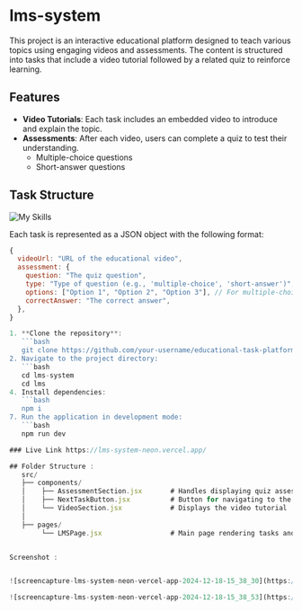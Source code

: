 # lms-system

This project is an interactive educational platform designed to teach various topics using engaging videos and assessments. The content is structured into tasks that include a video tutorial followed by a related quiz to reinforce learning.  

## Features

- **Video Tutorials**: Each task includes an embedded video to introduce and explain the topic.
- **Assessments**: After each video, users can complete a quiz to test their understanding.
  - Multiple-choice questions
  - Short-answer questions

## Task Structure
![My Skills](https://skillicons.dev/icons?i=react,tailwind)

Each task is represented as a JSON object with the following format:

```javascript
{
  videoUrl: "URL of the educational video",
  assessment: {
    question: "The quiz question",
    type: "Type of question (e.g., 'multiple-choice', 'short-answer')",
    options: ["Option 1", "Option 2", "Option 3"], // For multiple-choice questions
    correctAnswer: "The correct answer",
  },
}

1. **Clone the repository**:
   ```bash
   git clone https://github.com/your-username/educational-task-platform.git
2. Navigate to the project directory:
   ```bash
   cd lms-system
   cd lms
4. Install dependencies:
   ```bash
   npm i
7. Run the application in development mode:
   ```bash
   npm run dev

### Live Link https://lms-system-neon.vercel.app/

## Folder Structure :
   src/
   ├── components/
   │    ├── AssessmentSection.jsx       # Handles displaying quiz assessments
   │    ├── NextTaskButton.jsx          # Button for navigating to the next task
   │    └── VideoSection.jsx            # Displays the video tutorial
   │
   ├── pages/
        └── LMSPage.jsx                 # Main page rendering tasks and assessments


Screenshot :


![screencapture-lms-system-neon-vercel-app-2024-12-18-15_38_30](https://github.com/user-attachments/assets/0b2ea17c-bfb2-4306-948f-1b8af6836253)

![screencapture-lms-system-neon-vercel-app-2024-12-18-15_38_53](https://github.com/user-attachments/assets/355cf8e3-cb08-450d-a638-43e02d0c6842)

